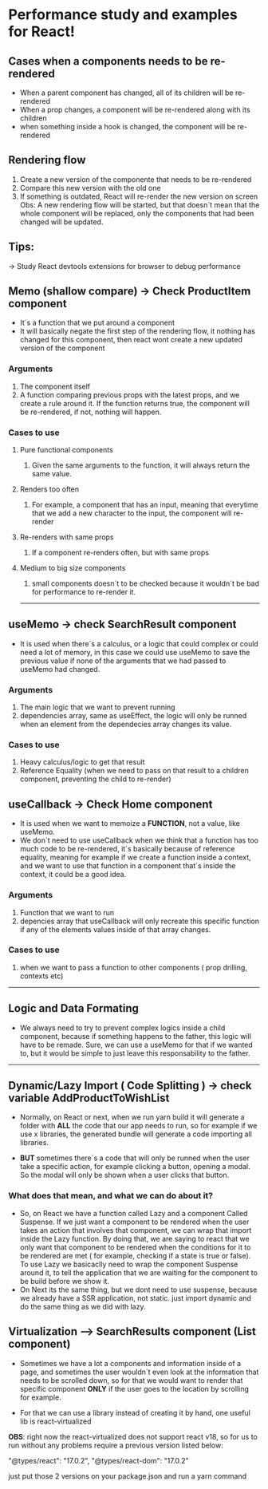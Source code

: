 # Performance study and examples for React!

## Cases when a components needs to be re-rendered

- When a parent component has changed, all of its children will be re-rendered
- When a prop changes, a component will be re-rendered along with its children
- when something inside a hook is changed, the component will be re-rendered

## Rendering flow

1. Create a new version of the componente that needs to be re-rendered
2. Compare this new version with the old one
3. If something is outdated, React will re-render the new version on screen
   Obs: A new rendering flow will be started, but that doesn´t mean that the whole component will be replaced, only the components that had been changed will be updated.

## Tips:

-> Study React devtools extensions for browser to debug performance

## Memo (shallow compare) -> Check ProductItem component

- It´s a function that we put around a component
- It will basically negate the first step of the rendering flow, it nothing has changed for this component, then react wont create a new updated version of the component

### Arguments

1. The component itself
2. A function comparing previous props with the latest props, and we create a rule around it. If the function returns true, the component will be re-rendered, if not, nothing will happen.

### Cases to use

1.  Pure functional components

    1. Given the same arguments to the function, it will always return the same value.

2.  Renders too often

    1. For example, a component that has an input, meaning that everytime that we add a new character to the input, the component will re-render

3.  Re-renders with same props

    1. If a component re-renders often, but with same props

4.  Medium to big size components

    1. small components doesn´t to be checked because it wouldn´t be bad for performance to re-render it.

    ***

## useMemo -> check SearchResult component

- It is used when there´s a calculus, or a logic that could complex or could need a lot of memory, in this case we could use useMemo to save the previous value if none of the arguments that we had passed to useMemo had changed.

### Arguments

1.  The main logic that we want to prevent running
2.  dependencies array, same as useEffect, the logic will only be runned when an element from the dependecies array changes its value.

### Cases to use

1.  Heavy calculus/logic to get that result
2.  Reference Equality (when we need to pass on that result to a children component, preventing the child to re-render)

## useCallback -> Check Home component

- It is used when we want to memoize a **FUNCTION**, not a value, like useMemo.
- We don´t need to use useCallback when we think that a function has too much code to be re-rendered, it´s basically because of reference equality, meaning for example if we create a function inside a context, and we want to use that function in a component that´s inside the context, it could be a good idea.

### Arguments

1.  Function that we want to run
2.  depencies array that useCallback will only recreate this specific function if any of the elements values inside of that array changes.

### Cases to use

1. when we want to pass a function to other components ( prop drilling, contexts etc)

---

## Logic and Data Formating

- We always need to try to prevent complex logics inside a child component, because if something happens to the father, this logic will have to be remade. Sure, we can use a useMemo for that if we wanted to, but it would be simple to just leave this responsability to the father.

---

## Dynamic/Lazy Import ( Code Splitting ) -> check variable AddProductToWishList

- Normally, on React or next, when we run yarn build it will generate a folder with **ALL** the code that our app needs to run, so for example if we use x libraries, the generated bundle will generate a code importing all libraries.

- **BUT** sometimes there´s a code that will only be runned when the user take a specific action, for example clicking a button, opening a modal. So the modal will only be shown when a user clicks that button.

### What does that mean, and what we can do about it?

- So, on React we have a function called Lazy and a component Called Suspense. If we just want a component to be rendered when the user takes an action that involves that component, we can wrap that import inside the Lazy function. By doing that, we are saying to react that we only want that component to be rendered when the conditions for it to be rendered are met ( for example, checking if a state is true or false). To use Lazy we basicaclly need to wrap the component Suspense around it, to tell the application that we are waiting for the component to be build before we show it.
- On Next its the same thing, but we dont need to use suspense, because we already have a SSR application, not static. just import dynamic and do the same thing as we did with lazy.

## Virtualization --> SearchResults component (List component)

- Sometimes we have a lot a components and information inside of a page, and sometimes the user wouldn´t even look at the information that needs to be scrolled down, so for that we would want to render that specific component **ONLY** if the user goes to the location by scrolling for example.

- For that we can use a library instead of creating it by hand, one useful lib is react-virtualized

**OBS**: right now the react-virtualized does not support react v18, so for us to run without any problems require a previous version listed below:

"@types/react": "17.0.2",
"@types/react-dom": "17.0.2"

just put those 2 versions on your package.json and run a yarn command
